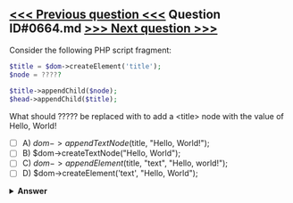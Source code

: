 [<<< Previous question <<<](0663.md)   Question ID#0664.md   [>>> Next question >>>](0665.md)
---

Consider the following PHP script fragment:
```php
$title = $dom->createElement('title');
$node = ?????
    
$title->appendChild($node);
$head->appendChild($title);
```
What should ????? be replaced with to add a &lt;title&gt; node with the value of Hello, World!

- [ ] A) $dom->appendTextNode($title, "Hello, World!");
- [ ] B) $dom->createTextNode("Hello, World");
- [ ] C) $dom->appendElement($title, "text", "Hello, world!");
- [ ] D) $dom->createElement('text', "Hello, World");

<details><summary><b>Answer</b></summary>
<p>
  Answer: <strong>A</strong>
</p>
</details>
